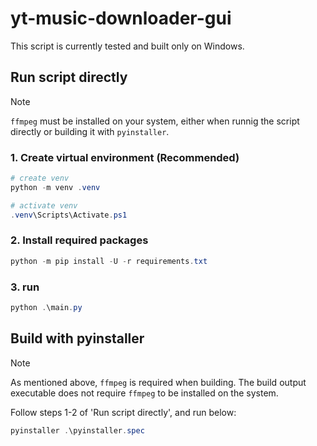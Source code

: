 # yt-music-downloader-gui

This script is currently tested and built only on Windows.

## Run script directly

> [!NOTE]
> `ffmpeg` must be installed on your system, either when runnig the script directly or
> building it with `pyinstaller`.

### 1. Create virtual environment (Recommended)

```powershell
# create venv
python -m venv .venv

# activate venv
.venv\Scripts\Activate.ps1
```

### 2. Install required packages

```powershell
python -m pip install -U -r requirements.txt
```

### 3. run

```powershell
python .\main.py
```

## Build with pyinstaller

> [!NOTE]
> As mentioned above, `ffmpeg` is required when building.
> The build output executable does not require `ffmpeg` to be installed on the system.

Follow steps 1-2 of 'Run script directly', and run below:

```powershell
pyinstaller .\pyinstaller.spec
```
